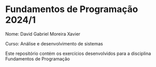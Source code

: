 # Fundamentos de Programação 2024/1

Nome: David Gabriel Moreira Xavier

Curso: Análise e desenvolvimento de sistemas

Este repositório contém os exercícios desenvolvidos para a disciplina Fundamentos de Programação
 